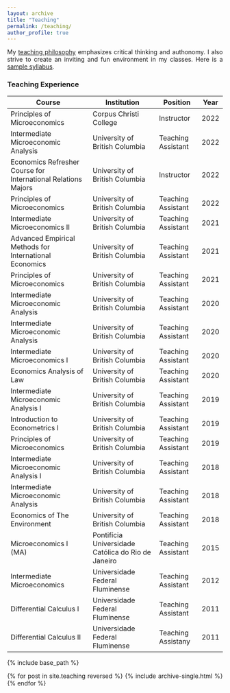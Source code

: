 ```yaml
---
layout: archive
title: "Teaching"
permalink: /teaching/
author_profile: true
---
```

<style>body {text-align: justify}</style>



<!-- I am an instructor of Principles of Microeconomics at the [Corpus Christi College](https://corpuschristi.ca/) and teaching assitant of Intermediate Microeconomics at the [University of British Columbia](https://economics.ubc.ca/). In the past I have also taught Econometrics, Environmental Economics, and MA level Microeconomics 
-->

My [teaching philosophy](/files/teaching_statement2.pdf) emphasizes critical thinking and authonomy. I also strive to create an inviting and fun environment in my classes. Here is a [sample syllabus](/files/syllabus.pdf).

<style>body {text-align: justify}</style>

### Teaching Experience

| Course                                                        | Institution                                        | Position           | Year |
|---------------------------------------------------------------|----------------------------------------------------|--------------------|------|
| Principles of Microeconomics                                  | Corpus Christi College                             | Instructor         | 2022 |
| Intermediate Microeconomic Analysis                           | University of British Columbia                     | Teaching Assistant | 2022 |
| Economics Refresher Course for International Relations Majors | University of British Columbia                     | Instructor         | 2022 |
| Principles of Microeconomics                                  | University of British Columbia                     | Teaching Assistant | 2022 |
| Intermediate Microeconomics II                                | University of British Columbia                     | Teaching Assistant | 2021 |
| Advanced Empirical Methods for International Economics        | University of British Columbia                     | Teaching Assistant | 2021 |
| Principles of Microeconomics                                  | University of British Columbia                     | Teaching Assistant | 2021 |
| Intermediate Microeconomic Analysis                           | University of British Columbia                     | Teaching Assistant | 2020 |
| Intermediate Microeconomic Analysis                           | University of British Columbia                     | Teaching Assistant | 2020 |
| Intermediate Microeconomics I                                 | University of British Columbia                     | Teaching Assistant | 2020 |
| Economics Analysis of Law                                     | University of British Columbia                     | Teaching Assistant | 2020 |
| Intermediate Microeconomic Analysis I                         | University of British Columbia                     | Teaching Assistant | 2019 |
| Introduction to Econometrics I                                | University of British Columbia                     | Teaching Assistant | 2019 |
| Principles of Microeconomics                                  | University of British Columbia                     | Teaching Assistant | 2019 |
| Intermediate Microeconomic Analysis I                         | University of British Columbia                     | Teaching Assistant | 2018 |
| Intermediate Microeconomic Analysis                           | University of British Columbia                     | Teaching Assistant | 2018 |
| Economics of The Environment                                  | University of British Columbia                     | Teaching Assistant | 2018 |
| Microeconomics I (MA)                                         | Pontifícia Universidade Católica do Rio de Janeiro | Teaching Assistant | 2015 |
| Intermediate Microeconomics                                   | Universidade Federal Fluminense                    | Teaching Assistant | 2012 |
| Differential Calculus I                                       | Universidade Federal Fluminense                    | Teaching Assistant | 2011 |
| Differential Calculus II                                      | Universidade Federal Fluminense                    | Teaching Assistany | 2011 |
{% include base_path %}

{% for post in site.teaching reversed %}
  {% include archive-single.html %}
{% endfor %}
